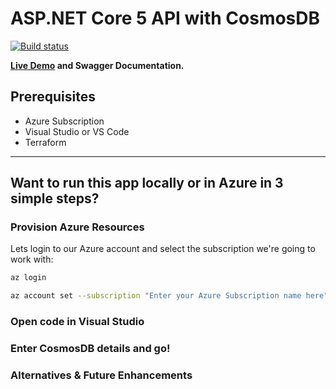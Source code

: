 # ASP.NET Core 5 API with CosmosDB

[![Build status](https://dev.azure.com/cds-it/Pollinate%20Demo%20API/_apis/build/status/Pollinate%20Demo%20API-ASP.NET%20Core-CI)](https://dev.azure.com/cds-it/Pollinate%20Demo%20API/_build/latest?definitionId=9)

**[Live Demo](https://pollinate-api-demo20210717194521.azurewebsites.net/swagger) and Swagger Documentation.**

## Prerequisites

- Azure Subscription
- Visual Studio or VS Code
- Terraform
---
## Want to run this app locally or in Azure in 3 simple steps?
### Provision Azure Resources
Lets login to our Azure account and select the subscription we're going to work with:

```sh
az login
```
```sh
az account set --subscription "Enter your Azure Subscription name here"
```
### Open code in Visual Studio
### Enter CosmosDB details and go!

### Alternatives & Future Enhancements

